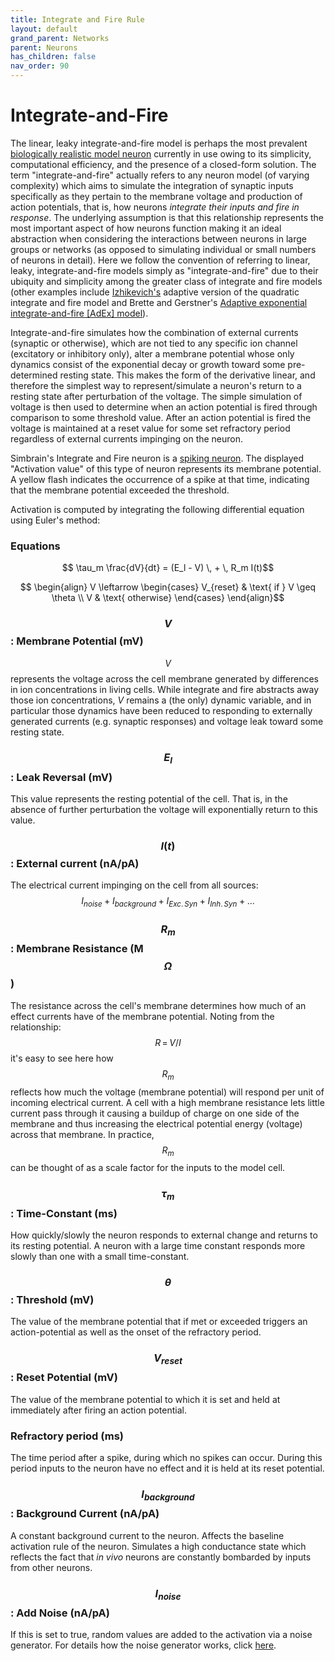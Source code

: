 ```yaml
---
title: Integrate and Fire Rule
layout: default
grand_parent: Networks
parent: Neurons
has_children: false
nav_order: 90
---
```


# Integrate-and-Fire

The linear, leaky integrate-and-fire model is perhaps the most prevalent [biologically realistic model neuron](https://en.wikipedia.org/wiki/Biological_neuron_model) currently in use owing to its simplicity, computational efficiency, and the presence of a closed-form solution. The term "integrate-and-fire" actually refers to any neuron model (of varying complexity) which aims to simulate the integration of synaptic inputs specifically as they pertain to the membrane voltage and production of action potentials, that is, how neurons *integrate their inputs and fire in response*. The underlying assumption is that this relationship represents the most important aspect of how neurons function making it an ideal abstraction when considering the interactions between neurons in large groups or networks (as opposed to simulating individual or small numbers of neurons in detail). Here we follow the convention of referring to linear, leaky, integrate-and-fire models simply as "integrate-and-fire" due to their ubiquity and simplicity among the greater class of integrate and fire models (other examples include [Izhikevich's](./Izhikevich.html) adaptive version of the quadratic integrate and fire model and Brette and Gerstner's [Adaptive exponential integrate-and-fire [AdEx] model](./AdExIntegrateandFire.html)).

Integrate-and-fire simulates how the combination of external currents (synaptic or otherwise), which are not tied to any specific ion channel (excitatory or inhibitory only), alter a membrane potential whose only dynamics consist of the exponential decay or growth toward some pre-determined resting state. This makes the form of the derivative linear, and therefore the simplest way to represent/simulate a neuron's return to a resting state after perturbation of the voltage. The simple simulation of voltage is then used to determine when an action potential is fired through comparison to some threshold value. After an action potential is fired the voltage is maintained at a reset value for some set refractory period regardless of external currents impinging on the neuron.

Simbrain's Integrate and Fire neuron is a [spiking neuron](../spikingnetworks.html). The displayed "Activation value" of this type of neuron represents its membrane potential. A yellow flash indicates the occurrence of a spike at that time, indicating that the membrane potential exceeded the threshold.

Activation is computed by integrating the following differential equation using Euler's method:

### Equations

$$ \tau_m \frac{dV}{dt} = (E_l - V) \, + \, R_m I(t)$$ 

$$ \begin{align} V \leftarrow \begin{cases} V_{reset} & \text{ if } V \geq \theta \\ V & \text{ otherwise} \end{cases}  \end{align}$$

### $$V$$: Membrane Potential (mV)

$$V$$ represents the voltage across the cell membrane generated by differences in ion concentrations in living cells. While integrate and fire abstracts away those ion concentrations, *V* remains a (the only) dynamic variable, and in particular those dynamics have been reduced to responding to externally generated currents (e.g. synaptic responses) and voltage leak toward some resting state.

### $$E_l$$: Leak Reversal (mV)

This value represents the resting potential of the cell. That is, in the absence of further perturbation the voltage will exponentially return to this value.

### $$I(t)$$: External current (nA/pA)

The electrical current impinging on the cell from all sources: $$I_{noise} \;+\; I_{background} \;+\; I_{Exc.\, Syn} \;+\; I_{Inh.\, Syn} \;+\; ...$$

### $$R_m$$: Membrane Resistance (M$$\Omega$$)

The resistance across the cell's membrane determines how much of an effect currents have of the membrane potential. Noting from the relationship: $$R\,=\,V/I$$ it's easy to see here how $$R_m$$ reflects how much the voltage (membrane potential) will respond per unit of incoming electrical current. A cell with a high membrane resistance lets little current pass through it causing a buildup of charge on one side of the membrane and thus increasing the electrical potential energy (voltage) across that membrane. In practice, $$R_m$$ can be thought of as a scale factor for the inputs to the model cell.

### $$\tau_m$$: Time-Constant (ms)

How quickly/slowly the neuron responds to external change and returns to its resting potential. A neuron with a large time constant responds more slowly than one with a small time-constant.

### $$\theta$$: Threshold (mV)

The value of the membrane potential that if met or exceeded triggers an action-potential as well as the onset of the refractory period.

### $$V_{reset}$$: Reset Potential (mV)

The value of the membrane potential to which it is set and held at immediately after firing an action potential.

### Refractory period (ms)

The time period after a spike, during which no spikes can occur. During this period inputs to the neuron have no effect and it is held at its reset potential.

### $$I_{background}$$: Background Current (nA/pA)

A constant background current to the neuron. Affects the baseline activation rule of the neuron. Simulates a high conductance state which reflects the fact that *in vivo* neurons are constantly bombarded by inputs from other neurons.

### $$I_{noise}$$: Add Noise (nA/pA)

If this is set to true, random values are added to the activation via a noise generator. For details how the noise generator works, click [here](../../Utils/Randomizers/Randomizers.html).
